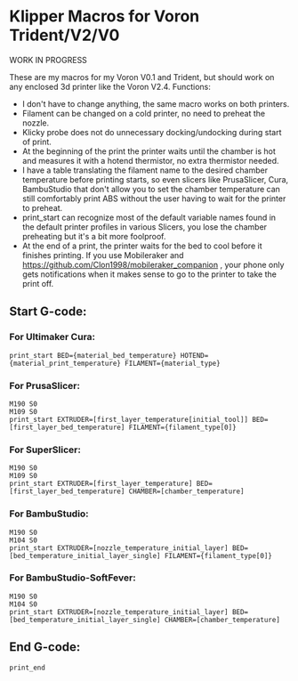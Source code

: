 # Klipper Macros for Voron Trident/V2/V0
WORK IN PROGRESS

These are my macros for my Voron V0.1 and Trident, but should work on any enclosed 3d printer like the Voron V2.4.
Functions:
* I don't have to change anything, the same macro works on both printers. 
* Filament can be changed on a cold printer, no need to preheat the nozzle.
* Klicky probe does not do unnecessary docking/undocking during start of print. 
* At the beginning of the print the printer waits until the chamber is hot and measures it with a hotend thermistor, no extra thermistor needed.
* I have a table translating the filament name to the desired chamber temperature before printing starts, so even slicers like PrusaSlicer, Cura, BambuStudio that don't allow you to set the chamber temperature can still comfortably print ABS without the user having to wait for the printer to preheat.
* print_start can recognize most of the default variable names found in the default printer profiles in various Slicers, you lose the chamber preheating but it's a bit more foolproof.
* At the end of a print, the printer waits for the bed to cool before it finishes printing. If you use Mobileraker and https://github.com/Clon1998/mobileraker_companion , your phone only gets notifications when it makes sense to go to the printer to take the print off.

## Start G-code:
### For Ultimaker Cura:
```
print_start BED={material_bed_temperature} HOTEND={material_print_temperature} FILAMENT={material_type}
```

### For PrusaSlicer:
```
M190 S0
M109 S0
print_start EXTRUDER=[first_layer_temperature[initial_tool]] BED=[first_layer_bed_temperature] FILAMENT={filament_type[0]}
```

### For SuperSlicer:
```
M190 S0
M109 S0
print_start EXTRUDER=[first_layer_temperature] BED=[first_layer_bed_temperature] CHAMBER=[chamber_temperature]
```
### For BambuStudio:
```
M190 S0
M104 S0
print_start EXTRUDER=[nozzle_temperature_initial_layer] BED=[bed_temperature_initial_layer_single] FILAMENT={filament_type[0]} 
```
### For BambuStudio-SoftFever:
```
M190 S0
M104 S0
print_start EXTRUDER=[nozzle_temperature_initial_layer] BED=[bed_temperature_initial_layer_single] CHAMBER=[chamber_temperature] 
```


## End G-code:
```
print_end 
```
